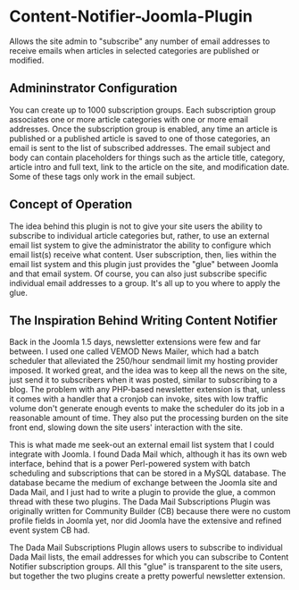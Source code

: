 # Content-Notifier-Joomla-Plugin
Allows the site admin to "subscribe" any number of email addresses to receive emails when articles in selected categories are
published or modified.

## Admininstrator Configuration
You can create up to 1000 subscription groups. Each subscription group associates one or more article categories with one or
more email addresses. Once the subscription group is enabled, any time an article is published or a published article is saved
to one of those categories, an email is sent to the list of subscribed addresses. The email subject and body can contain placeholders
for things such as the article title, category, article intro and full text, link to the article on the site, and modification date.
Some of these tags only work in the email subject.

## Concept of Operation
The idea behind this plugin is not to give your site users the ability to subscribe to individual article categories but, rather,
to use an external email list system to give the administrator the ability to configure which email list(s) receive what content.
User subscription, then, lies within the email list system and this plugin just provides the "glue" between Joomla and that email
system. Of course, you can also just subscribe specific individual email addresses to a group. It's all up to you where to apply the glue.

## The Inspiration Behind Writing Content Notifier
Back in the Joomla 1.5 days, newsletter extensions were few and far between. I used one called VEMOD News Mailer, which had a batch
scheduler that alleviated the 250/hour sendmail limit my hosting provider imposed. It worked great, and the idea was to keep all the news
on the site, just send it to subscribers when it was posted, similar to subscribing to a blog. The problem with any PHP-based newsletter
extension is that, unless it comes with a handler that a cronjob can invoke, sites with low traffic volume don't generate enough events
to make the scheduler do its job in a reasonable amount of time. They also put the processing burden on the site front end, slowing down
the site users' interaction with the site.

This is what made me seek-out an external email list system that I could integrate with Joomla. I found Dada Mail which, although it has
its own web interface, behind that is a power Perl-powered system with batch scheduling and subscriptions that can be stored in a MySQL
database. The database became the medium of exchange between the Joomla site and Dada Mail, and I just had to write a plugin to provide
the glue, a common thread with these two plugins. The Dada Mail Subscriptions Plugin was originally written for Community Builder (CB)
because there were no custom profile fields in Joomla yet, nor did Joomla have the extensive and refined event system CB had.

The Dada Mail Subscriptions Plugin allows users to subscribe to individual Dada Mail lists, the email addresses for which you can
subscribe to Content Notifier subscription groups. All this "glue" is transparent to the site users, but together the two plugins
create a pretty powerful newsletter extension.
